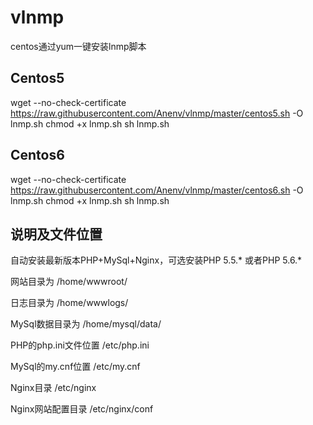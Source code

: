 # vlnmp
centos通过yum一键安装lnmp脚本

## Centos5

wget --no-check-certificate https://raw.githubusercontent.com/Anenv/vlnmp/master/centos5.sh -O lnmp.sh
chmod +x lnmp.sh
sh lnmp.sh


## Centos6

wget --no-check-certificate https://raw.githubusercontent.com/Anenv/vlnmp/master/centos6.sh -O lnmp.sh
chmod +x lnmp.sh
sh lnmp.sh

## 说明及文件位置

自动安装最新版本PHP+MySql+Nginx，可选安装PHP 5.5.* 或者PHP 5.6.*

网站目录为 /home/wwwroot/

日志目录为 /home/wwwlogs/

MySql数据目录为 /home/mysql/data/

PHP的php.ini文件位置 /etc/php.ini

MySql的my.cnf位置 /etc/my.cnf

Nginx目录 /etc/nginx

Nginx网站配置目录 /etc/nginx/conf

